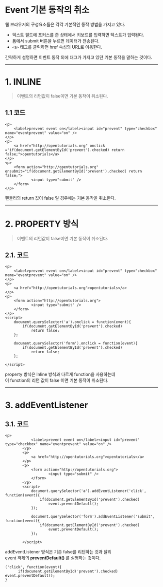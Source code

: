 Event 기본 동작의 취소
=======================
웹 브라우저의 구성요소들은 각각 기본적인 동작 방법을 가지고 있다.
 * 텍스트 필드에 포커스를 준 상태에서 키보드를 입력하면 텍스트가 입력된다.
 * 폼에서 submit 버튼을 누르면 데이터가 전송된다.
 * ```<a>``` 태그를 클릭하면 href 속성의 URL로 이동한다.  
   
간략하게 설명하면 이벤트 동작 외에
태그가 가지고 있던 기본 동작을 말하는 것이다.

***
# 1. INLINE 
> 이벤트의 리턴값이 false이면 기본 동작이 취소된다.
## 1.1 코드
```
<p>
    <label>prevent event on</label><input id="prevent" type="checkbox" name="eventprevent" value="on" />
</p>
<p>
    <a href="http://opentutorials.org" onclick ="if(document.getElementById('prevent').checked) return false;">opentutorials</a>
</p>
<p>
    <form action="http://opentutorials.org" onsubmit="if(document.getElementById('prevent').checked) return false;">
            <input type="submit" />
    </form>
</p>
```
핸들러의 return 값이 false 일 경우에는 기본 동작을 취소한다.

***
# 2. PROPERTY 방식
> 이벤트의 리턴값이 false이면 기본 동작이 취소된다.
## 2.1. 코드
```
<p>
    <label>prevent event on</label><input id="prevent" type="checkbox" name="eventprevent" value="on" />
</p>
<p>
    <a href="http://opentutorials.org">opentutorials</a>
</p>
<p>
    <form action="http://opentutorials.org">
            <input type="submit" />
    </form>
</p>
<script>
    document.querySelector('a').onclick = function(event){
        if(document.getElementById('prevent').checked)
            return false;
    };
     
    document.querySelector('form').onclick = function(event){
        if(document.getElementById('prevent').checked)
            return false;
    };
 
</script>
```
property 방식은 Inline 방식과 다르게 function을 사용하는데  
이 function의 리턴 값이 false 이면 기본 동작이 취소된다. 

***
# 3. addEventListener
## 3.1. 코드
```
<p>
            <label>prevent event on</label><input id="prevent" type="checkbox" name="eventprevent" value="on" />
        </p>
        <p>
            <a href="http://opentutorials.org">opentutorials</a>
        </p>
        <p>
            <form action="http://opentutorials.org">
                    <input type="submit" />
            </form>
        </p>
        <script>
            document.querySelector('a').addEventListener('click', function(event){
                if(document.getElementById('prevent').checked)
                    event.preventDefault();
            });
             
            document.querySelector('form').addEventListener('submit', function(event){
                if(document.getElementById('prevent').checked)
                    event.preventDefault();
            });
 
        </script>
```
addEventListener 방식은 기존 false를 리턴하는 것과 달리  
event 객체의 **preventDefault()** 를 실행하는 것이다.
```
('click', function(event){
      if(document.getElementById('prevent').checked) event.preventDefault();
}
```            

